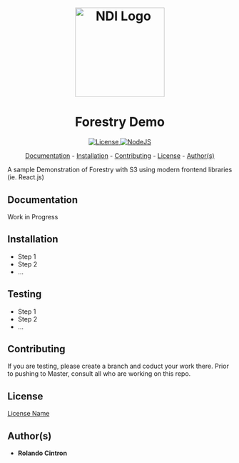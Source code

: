 <h1 align="center">
  <a href="https://www.ndi.org/"><img src="https://www.ndi.org/sites/all/themes/ndi/images/NDI_logo_svg.svg" alt="NDI Logo" width="200"></a>
</h1>

<h1 align="center">
Forestry Demo
</h1>

<p align="center">
  <a href="https://github.com/nditech/standardized-README/blob/master/LICENSE">
    <img src="https://img.shields.io/badge/license-name-red.svg" alt="License"/>
  </a>
  <a href="https://nodejs.org/en/">
    <img src="https://img.shields.io/npm/v/node.svg" alt="NodeJS"/>
  </a>
</p>

<p align="center">
  <a href="#documentation">Documentation</a> - 
  <a href="#installation">Installation</a> - 
  <a href="#contributing">Contributing</a> - 
  <a href="#license">License</a> - 
  <a href="#authors">Author(s)</a>
</p>

A sample Demonstration of Forestry with S3 using modern frontend libraries (ie. React.js)

## Documentation

Work in Progress

## Installation

* Step 1
* Step 2
* ...

## Testing

* Step 1
* Step 2
* ...

## Contributing

If you are testing, please create a branch and coduct your work there. Prior to pushing to Master, consult all who are working on this repo.

## License

[License Name](./LICENSE)

## Author(s)

* <b>Rolando Cintron</b>
